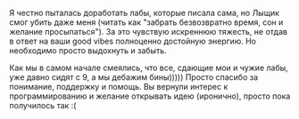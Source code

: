 Я честно пыталась доработать лабы, которые писала сама, но Лыщик смог убить даже меня (читать как "забрать безвозвратно  время, сон и желание просыпаться"). За это чувствую искреннюю тяжесть, не отдав в ответ на ваши good vibes полноценно достойную энергию. Но необходимо просто выдохнуть и забыть.

Как мы в самом начале смеялись, что все, сдающие мои и чужие лабы, уже давно сидят с 9, а мы дебажим бины))))) Просто спасибо за понимание, поддержку и помощь. Вы вернули интерес к программированию и желание открывать идею (иронично), просто пока получилось так :(
